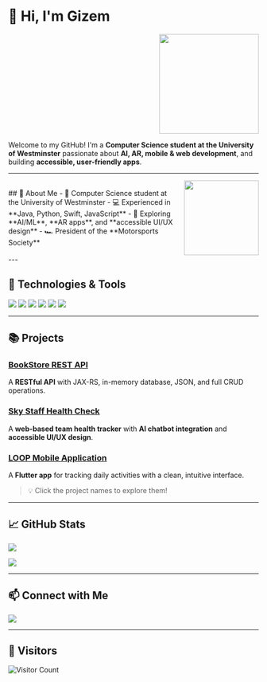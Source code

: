 # 👋 Hi, I'm Gizem
<p align="right">
  <img src="https://media.giphy.com/media/l0MYt5jPR6QX5pnqM/giphy.gif" width="200"/>
</p>

Welcome to my GitHub! I'm a **Computer Science student at the University of Westminster** passionate about **AI, AR, mobile & web development**, and building **accessible, user-friendly apps**.  

---
<div style="display:flex; align-items:center;">

<div style="flex:1;">
## 🚀 About Me
- 🏫 Computer Science student at the University of Westminster  
- 💻 Experienced in **Java, Python, Swift, JavaScript**  
- 🌱 Exploring **AI/ML**, **AR apps**, and **accessible UI/UX design**  
- 🏎️ President of the **Motorsports Society**  
</div>

<div style="margin-left:20px;">
  <img src="https://media3.giphy.com/media/v1.Y2lkPTc5MGI3NjExODN5bDExa29pb29idTdmMTQ4ZmZ0ZnEzeHRtOXZkY3NpZ3VseWlveiZlcD12MV9pbnRlcm5hbF9naWZfYnlfaWQmY3Q9Zw/gVlgj80ZLp9yo/giphy.gif" width="150"/>
</div>

</div>
---

## 🔧 Technologies & Tools
<p>
  <img src="https://img.shields.io/badge/Java-ED8B00?style=for-the-badge&logo=java&logoColor=white" />
  <img src="https://img.shields.io/badge/Python-3776AB?style=for-the-badge&logo=python&logoColor=white" />
  <img src="https://img.shields.io/badge/Flutter-02569B?style=for-the-badge&logo=flutter&logoColor=white" />
  <img src="https://img.shields.io/badge/Django-092E20?style=for-the-badge&logo=django&logoColor=white" />
  <img src="https://img.shields.io/badge/JavaScript-F7DF1E?style=for-the-badge&logo=javascript&logoColor=black" />
  <img src="https://img.shields.io/badge/VS%20Code-007ACC?style=for-the-badge&logo=visual-studio-code&logoColor=white" />
</p>

---

## 📚 Projects
### [BookStore REST API](https://github.com/gzmgzde/BookStore-Rest-API---Java-Coursework)
A **RESTful API** with JAX-RS, in-memory database, JSON, and full CRUD operations.  

### [Sky Staff Health Check](https://github.com/gzmgzde/SKY_STAFFHEALTH_CHECK)
A **web-based team health tracker** with **AI chatbot integration** and **accessible UI/UX design**.  

### [LOOP Mobile Application](https://github.com/gzmgzde/LOOP-Mobile-Application)
A **Flutter app** for tracking daily activities with a clean, intuitive interface.  

> 💡 Click the project names to explore them!

---

## 📈 GitHub Stats
<p align="left">
  <img src="https://github-readme-stats.vercel.app/api?username=gzmgzde&show_icons=true&theme=radical&count_private=true" />
</p>

<p align="left">
  <img src="https://github-readme-stats.vercel.app/api/top-langs/?username=gzmgzde&layout=compact&theme=radical" />
</p>

---

## 📫 Connect with Me
<p>
  <a href="https://www.linkedin.com/in/gizem-aydin-999981276"><img src="https://img.shields.io/badge/LinkedIn-0A66C2?style=for-the-badge&logo=linkedin&logoColor=white" /></a>
</p>

---
## 👀 Visitors
![Visitor Count](https://visitor-badge.laobi.icu/badge?page_id=gzmgzde.gzmgzde)


